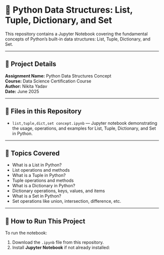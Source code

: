 # 📝 Python Data Structures: List, Tuple, Dictionary, and Set

This repository contains a Jupyter Notebook covering the fundamental concepts of Python’s built-in data structures: List, Tuple, Dictionary, and Set.

---

## 📌 Project Details

**Assignment Name:** Python Data Structures Concept  
**Course:** Data Science Certification Course  
**Author:** Nikita Yadav  
**Date:** June 2025  

---

## 📁 Files in this Repository

- `list,tuple,dict,set concept.ipynb` — Jupyter notebook demonstrating the usage, operations, and examples for List, Tuple, Dictionary, and Set in Python.

---

## 📖 Topics Covered

- What is a List in Python?
- List operations and methods
- What is a Tuple in Python?
- Tuple operations and methods
- What is a Dictionary in Python?
- Dictionary operations, keys, values, and items
- What is a Set in Python?
- Set operations like union, intersection, difference, etc.

---

## 🚀 How to Run This Project

To run the notebook:

1. Download the `.ipynb` file from this repository.
2. Install **Jupyter Notebook** if not already installed:
